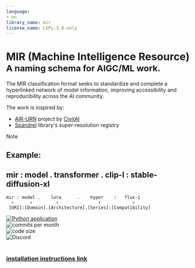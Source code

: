 ```yaml
---
language:
- en
library_name: mir
license_name: LGPL-3.0-only
---
```


# MIR (Machine Intelligence Resource)<br><sub>A naming schema for AIGC/ML work.</sub>

The MIR classification format seeks to standardize and complete a hyperlinked network of model information, improving accessibility and reproducibility across the AI community.<br>

The work is inspired by:
- [AIR-URN](https://github.com/civitai/civitai/wiki/AIR-%E2%80%90-Uniform-Resource-Names-for-AI) project by [CivitAI](https://civitai.com/)
- [Spandrel](https://github.com/chaiNNer-org/spandrel/blob/main/libs/spandrel/spandrel/__helpers/registry.py) library's super-resolution registry

> [!NOTE]
> ## Example:
> ## mir : model . transformer . clip-l : stable-diffusion-xl
>
>
> ```
> mir : model .    lora      .    hyper    :   flux-1
>   ↑      ↑         ↑               ↑            ↑
>  [URI]:[Domain].[Architecture].[Series]:[Compatibility]
> ```

[![Python application](https://github.com/darkshapes/MIR/actions/workflows/mir.yml/badge.svg)](https://github.com/darkshapes/MIR/actions/workflows/python-app.yml)<br>
![commits per month](https://img.shields.io/github/commit-activity/m/darkshapes/MIR?color=indigo)<br>
![code size](https://img.shields.io/github/languages/code-size/darkshapes/MIR?color=navy)<br>
![Discord](https://img.shields.io/discord/1266757128249675867?color=black)<br><br>


### [installation instructions link](https://github.com/darkshapes/sdbx/wiki/Develop)<br>

</div>



